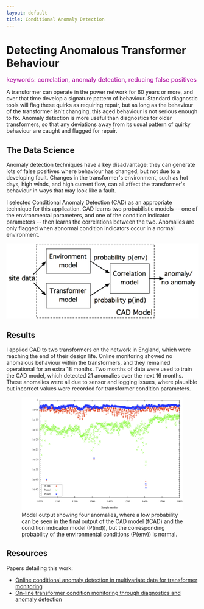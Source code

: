 ```yaml
---
layout: default
title: Conditional Anomaly Detection 
---
```


# Detecting Anomalous Transformer Behaviour

<div class="keywords" style="font-size: 16px; color: #a09; line-height: 1em; margin-bottom: 1em">
keywords: correlation, anomaly detection, reducing false positives
</div>

A transformer can operate in the power network for 60 years or more, and
over that time develop a signature pattern of behaviour. Standard diagnostic
tools will flag these quirks as requiring repair, but as long as the
behaviour of the transformer isn't changing, this aged behaviour is not
serious enough to fix. Anomaly detection is more useful than diagnostics for
older transformers, so that any deviations away from its usual pattern of
quirky behaviour are caught and flagged for repair. 

## The Data Science

Anomaly detection techniques have a key disadvantage: they can generate lots
of false positives where behaviour has changed, but not due to a developing
fault. Changes in the transformer's environment, such as hot days, high
winds, and high current flow, can all affect the transformer's behaviour in
ways that may look like a fault.

I selected Conditional Anomaly Detection (CAD) as an appropriate technique
for this application. CAD learns two probabilistic models -- one of the
environmental parameters, and one of the condition indicator parameters --
then learns the correlations between the two. Anomalies are only flagged
when abnormal condition indicators occur in a normal environment.

![Block diagram of the CAD model](/portfolio/assets/CAD_arch.png)

## Results

I applied CAD to two transformers on the network in England, which were
reaching the end of their design life. Online monitoring showed no anomalous
behaviour within the transformers, and they remained operational for an
extra 18 months. Two months of data were used to train the CAD model, which
detected 21 anomalies over the next 16 months. These anomalies were all due
to sensor and logging issues, where plausible but incorrect values were
recorded for transformer condition parameters.

<figure>
<img src="/portfolio/assets/CAD_output.png" alt="Model output showing four
anomalies">
<figcaption>Model output showing four anomalies, where a low probability can
be seen in the final output of the CAD model (fCAD) and the condition
indicator model (P(ind)), but the corresponding probability of the
environmental conditions (P(env)) is normal.</figcaption>
</figure>

## Resources

Papers detailing this work:

- [Online conditional anomaly detection in multivariate data for transformer monitoring][journal]
- [On-line transformer condition monitoring through diagnostics and anomaly detection][conf]

[journal]:  http://strathprints.strath.ac.uk/14806/
[conf]:     http://strathprints.strath.ac.uk/26475/

